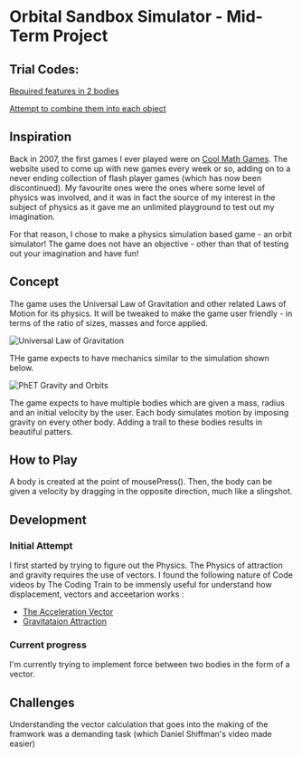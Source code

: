 # Orbital Sandbox Simulator - Mid-Term Project

## Trial Codes:

[Required features in 2 bodies](https://editor.p5js.org/soumen02/sketches/Kz3qDskBg)

[Attempt to combine them into each object](https://editor.p5js.org/soumen02/sketches/nbZCqGCj9)

## Inspiration 

Back in 2007, the first games I ever played were on [Cool Math Games](https://www.coolmathgames.com/). The website used to come up with new games every week or so, adding on to a never ending collection of flash player games (which has now been discontinued). My favourite ones were the ones where some level of physics was involved, and it was in fact the source of my interest in the subject of physics as it gave me an unlimited playground to test out my imagination. 

For that reason, I chose to make a physics simulation based game - an orbit simulator! The game does not have an objective - other than that of testing out your imagination and have fun! 

## Concept

The game uses the Universal Law of Gravitation and other related Laws of Motion for its physics. It will be tweaked to make the game user friendly - in terms of the ratio of sizes, masses and force applied. 

![Universal Law of Gravitation](https://user-images.githubusercontent.com/38569809/156557073-a1aa6ff5-657a-4a23-82d6-35d25b1460bb.png)

THe game expects to have mechanics similar to the simulation shown below.

![PhET Gravity and Orbits](https://user-images.githubusercontent.com/38569809/156557743-602185bc-6116-42e8-bd1e-5b29c7bd9225.png)



The game expects to have multiple bodies which are given a mass, radius and an initial velocity by the user. Each body simulates motion by imposing gravity on every other body. Adding a trail to these bodies results in beautiful patters. 

## How to Play

A body is created at the point of mousePress(). Then, the body can be given a velocity by dragging in the opposite direction, much like a slingshot. 


## Development
### Initial Attempt 

I first started by trying to figure out the Physics. The Physics of attraction and gravity requires the use of vectors. 
I found the following nature of Code videos by The Coding Train to be immensly useful for understand how displacement, vectors and acceetarion works :
  - [The Acceleration Vector](https://www.youtube.com/watch?v=T84AWnntxZA&t=76s)
  - [Gravitataion Attraction](https://www.youtube.com/watch?v=EpgB3cNhKPM&t=522s)


### Current progress

I'm currently trying to implement force between two bodies in the form of a vector. 

## Challenges

Understanding the vector calculation that goes into the making of the framwork was a demanding task (which Daniel Shiffman's video made easier)
